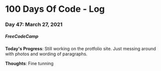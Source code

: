 # 100 Days Of Code - Log
### Day 47: March 27, 2021
##### FreeCodeCamp 

**Today's Progress**: Still working on the protfolio site. Just messing around with photos and wording of paragraphs.      

**Thoughts**: Fine tunning 